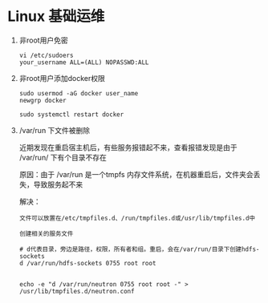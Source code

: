 # Linux 基础运维

1. 非root用户免密

   ```shell
   vi /etc/sudoers
   your_username ALL=(ALL) NOPASSWD:ALL
   ```

   

2. 非root用户添加docker权限

   ```shell
   sudo usermod -aG docker user_name
   newgrp docker
   
   sudo systemctl restart docker
   ```


3. /var/run 下文件被删除

   近期发现在重启宿主机后，有些服务报错起不来，查看报错发现是由于 /var/run/ 下有个目录不存在

   原因：由于 /var/run 是一个tmpfs 内存文件系统，在机器重启后，文件夹会丢失，导致服务起不来

   解决：

   ```shell
   文件可以放置在/etc/tmpfiles.d、/run/tmpfiles.d或/usr/lib/tmpfiles.d中
   
   创建相关的服务文件
   
   # d代表目录，旁边是路径，权限，所有者和组。重启，会在/var/run/目录下创建hdfs-sockets
   d /var/run/hdfs-sockets 0755 root root
   
   
   echo -e "d /var/run/neutron 0755 root root -" > /usr/lib/tmpfiles.d/neutron.conf
   ```

   